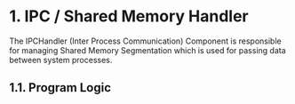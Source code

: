 # 1. IPC / Shared Memory Handler

The IPCHandler (Inter Process Communication) Component is responsible for managing Shared Memory
Segmentation which is used for passing data between system processes.

## 1.1. Program Logic

